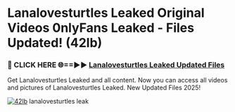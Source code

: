 # Lanalovesturtles Leaked Original Videos 0nlyFans Leaked - Files Updated! (42lb)

<h3>🔴 CLICK HERE 🌐==►► <a href="https://tinyurl.com/3hn5wdd3" rel="nofollow">Lanalovesturtles Leaked Updated Files</a></h3>

Get Lanalovesturtles Leaked and all content. Now you can access all videos and pictures of Lanalovesturtles Leaked. New Updated Files 2025!

[![42lb](https://i.imgur.com/4HnBqBT.gif)](https://tinyurl.com/3hn5wdd3)
lanalovesturtles leak